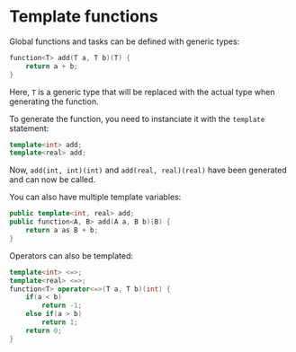# Template functions

Global functions and tasks can be defined with generic types:
```cpp
function<T> add(T a, T b)(T) {
    return a + b;
}
```
Here, `T` is a generic type that will be replaced with the actual type when generating the function.

To generate the function, you need to instanciate it with the `template` statement:
```cpp
template<int> add;
template<real> add;
```
Now, `add(int, int)(int)` and `add(real, real)(real)` have been generated and can now be called.

You can also have multiple template variables:
```cpp
public template<int, real> add;
public function<A, B> add(A a, B b)(B) {
    return a as B + b;
}
```

Operators can also be templated:
```cpp
template<int> <=>;
template<real> <=>;
function<T> operator<=>(T a, T b)(int) {
	if(a < b)
		return -1;
	else if(a > b)
		return 1;
    return 0;
}
```